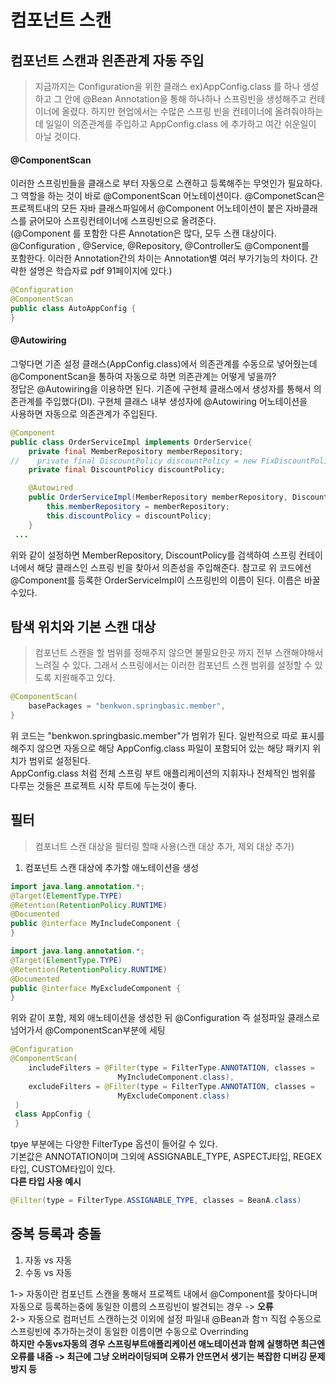 # 컴포넌트 스캔  

## 컴포넌트 스캔과 읜존관계 자동 주입
> 지금까지는 Configuration을 위한 클래스 ex)AppConfig.class 를 하나 생성하고 그 안에 @Bean Annotation을 통해
하나하나 스프링빈을 생성해주고 컨테이너에 올렸다. 하지만 현업에서는 수많은 스프링 빈을 컨테이너에 올려줘야하는데 일일이 의존관계를 주입하고
AppConfig.class 에 추가하고 여간 쉬운일이 아닐 것이다.  

#### @ComponentScan
이러한 스프링빈들을 클래스로 부터 자동으로 스캔하고 등록해주는 무엇인가 필요하다.  
그 역할을 하는 것이 바로 @ComponentScan 어노테이션이다. @ComponetScan은 프로젝트내의 모든 자바 클래스파일에서 @Component 어노테이션이 붙은 자바클래스를
긁어모아 스프링컨테이너에 스프링빈으로 올려준다.  
(@Component 를 포함한 다른 Annotation은 많다, 모두 스캔 대상이다. @Configuration , @Service, @Repository, @Controller도 @Component를   
포함한다. 이러한 Annotation간의 차이는 Annotation별 여러 부가기능의 차이다. 간략한 설명은 학습자료 pdf 91페이지에 있다.)

```java
@Configuration
@ComponentScan
public class AutoAppConfig {
}
```

#### @Autowiring
그렇다면 기존 설정 클래스(AppConfig.class)에서 의존관계를 수동으로 넣어줬는데  @ComponentScan을 통하여 자동으로 하면 의존관계는 어떻게 넣을까?   
정답은 @Autowiring을 이용하면 된다. 기존에 구현체 클래스에서 생성자를 통해서 의존관계를 주입했다(DI). 구현체 클래스 내부 생성자에 @Autowiring 어노테이션을  
사용하면 자동으로 의존관계가 주입된다.

```java
@Component
public class OrderServiceImpl implements OrderService{
    private final MemberRepository memberRepository;
//    private final DiscountPolicy discountPolicy = new FixDiscountPolicy();
    private final DiscountPolicy discountPolicy;

    @Autowired
    public OrderServiceImpl(MemberRepository memberRepository, DiscountPolicy discountPolicy) {
        this.memberRepository = memberRepository;
        this.discountPolicy = discountPolicy;
    }
 ...
```
위와 같이 설정하면 MemberRepository, DiscountPolicy를 검색하여 스프링 컨테이너에서 해당 클래스인 스프링 빈을 찾아서 의존성을 주입해준다.
참고로 위 코드에선 @Component를 등록한 OrderServiceImpl이 스프링빈의 이름이 된다. 이름은 바꿀수있다.


## 탐색 위치와 기본 스캔 대상
> 컴포넌트 스캔을 할 범위를 정해주지 않으면 불필요한곳 까지 전부 스캔해야해서 느려질 수 있다. 그래서 스프링에서는 이러한 컴포넌트 스캔 범위를 설정할 수 있도록 지원해주고 있다.   

```java
@ComponentScan(
    basePackages = "benkwon.springbasic.member",
}
```


위 코드는 "benkwon.springbasic.member"가 범위가 된다.
일반적으로 따로 표시를 해주지 않으면 자동으로 해당 AppConfig.class 파일이 포함되어 있는 해당 패키지 위치가 범위로 설정된다.   
AppConfig.class 처럼 전체 스프링 부트 애플리케이션의 지휘자나 전체적인 범위를 다루는 것들은 프로젝트 시작 루트에 두는것이 좋다.


## 필터
> 컴포너트 스캔 대상을 필터링 할때 사용(스캔 대상 추가, 제외 대상 추가)

1. 컴포넌트 스캔 대상에 추가할 애노테이션을 생성
```java
import java.lang.annotation.*;
@Target(ElementType.TYPE)
@Retention(RetentionPolicy.RUNTIME)
@Documented
public @interface MyIncludeComponent {
}
```
```java
import java.lang.annotation.*;
@Target(ElementType.TYPE)
@Retention(RetentionPolicy.RUNTIME)
@Documented
public @interface MyExcludeComponent {
}
```

위와 같이 포함, 제외 애노테이션을 생성한 뒤 @Configuration 즉 설정파일 클래스로 넘어가서 @ComponentScan부분에 세팅
```java
@Configuration
@ComponentScan(
    includeFilters = @Filter(type = FilterType.ANNOTATION, classes =
                        MyIncludeComponent.class),
    excludeFilters = @Filter(type = FilterType.ANNOTATION, classes =
                        MyExcludeComponent.class)
 )
 class AppConfig {
 }
```

tpye 부분에는 다양한 FilterType 옵션이 들어갈 수 있다.  
기본값은 ANNOTATION이며 그외에 ASSIGNABLE_TYPE, ASPECTJ타입, REGEX 타입, CUSTOM타입이 있다.  
**다른 타입 사용 예시**
```java
@Filter(type = FilterType.ASSIGNABLE_TYPE, classes = BeanA.class)
```


## 중복 등록과 충돌
1. 자동 vs 자동 
2. 수동 vs 자동

1-> 자동이란 컴포넌트 스캔을 통해서 프로젝트 내에서 @Component를 찾아다니며 자동으로 등록하는중에 동일한 이름의 스프링빈이 발견되는 경우 -> **오류**   
2-> 자동으로 컴퍼넌트 스캔하는것 이외에 설정 파일내 @Bean과 함ㄲ 직접 수동으로 스프링빈에 추가하는것이 동일한 이름이면 수동으로 Overrinding   
**하지만 수동vs자동의 경우 스프링부트애플리케이션 애노테이션과 함께 실행하면 최근엔 오류를 내줌 
-> 최근에 그냥 오버라이딩되며 오류가 안뜨면서 생기는 복잡한 디버깅 문제 방지 등**
